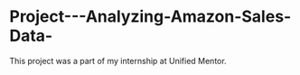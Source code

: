 # Project---Analyzing-Amazon-Sales-Data-
This project was a part of my internship at Unified Mentor.
